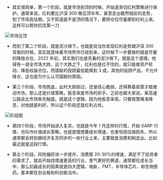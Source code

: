 - 其实很简单，第一个阶段，就是市场到顶的时候，开始逐渐切红利策略进行保护。通常来说，红利要比沪深 300 晚见顶半年。甚至走出截然相反的走势，到了市场高估期，又不知道是不是顶的情况下，要把仓位尽量挪到红利上来。这样可以帮你抗住第一刀

![市场见顶](https://assets.ng-tech.icu/item/20230326193223.png)

- 而到了第二个阶段，就是泥沙俱下，也就是说当你发现红利走势跟沪深 300 背离的时候，其实就意味着市场熊市已经到来，这时候下一步要做的就是尽量的降低仓位，2022 年初，其实我们也是先看的泥沙俱下。就是这个道理。他得有一波全市场大跌，这个大跌之下，红利也是扛不住的，就只能做资产轮动，降低权益仓位。而国联的投顾最低能降到 3 成，其他的投顾产品，不允许降仓，这也是为什么认可国联的原因。

- 第三个阶段，市场筑底，此时大跌刚过，还是信心脆弱，还得靠着政策才能推动市场，那么还是价值策略，股息率是市场的抓手。之前也跟大家说，某高速公路会比市场率先触底。就是这个逻辑，因为他股息率高，只要政策降准降息，对他就是利好，所以这个阶段还是红利占优。

![阶段图](https://assets.ng-tech.icu/item/20230326193351.png)

- 第四个阶段，市场开始进入复苏，也就是今年 1 月这样的行情，开始 GARP 行情，也叫作价值成长策略，也就是既想要成长增速，也害怕高估值损失，所以通常都会转到跟经济复苏同步的一些行业上来，主要就是消费和制造业。比如最近就是这段行情。

- 第五个阶段，风险偏好进一步提升，消费那 20-30%的增速，满足不了投资者的需求了，就会开始找增速更高的行业，景气更好的赛道，通常都在成长当中，那么刻画成长的因素就是四大逻辑，电新，TMT，半导体芯片，和生物医药。基本都在创业板和科创板当中。
